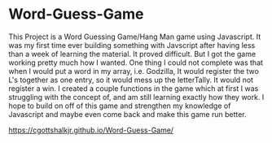# Word-Guess-Game

This Project is a Word Guessing Game/Hang Man game using Javascript.
It was my first time ever building something with Javscript after having less than a week of learning the material. It proved difficult. But I got the game working pretty much how I wanted. 
One thing I could not complete was that when I would put a word in my array, i.e. Godzilla, It would register the two L's together as one entry, so it would mess up the letterTally. It would not register a win.
I created a couple functions in the game which at first I was struggling with the concept of, and am still learning exactly how they work. I hope to build on off of this game and strengthen my knowledge of Javascript and maybe even come back and make this game run better.

https://cgottshalkjr.github.io/Word-Guess-Game/
